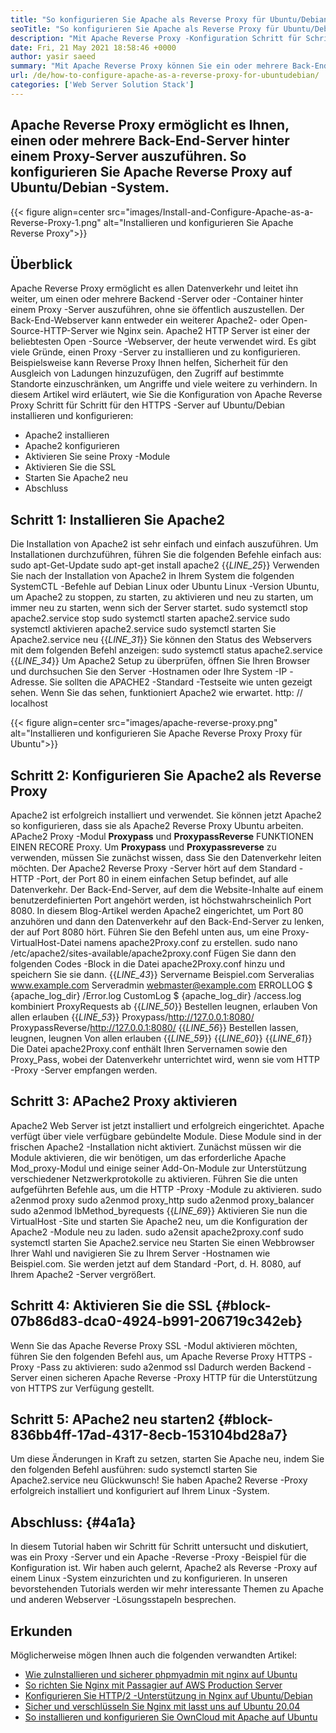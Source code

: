 ```yaml
---
title: "So konfigurieren Sie Apache als Reverse Proxy für Ubuntu/Debian" 
seoTitle: "So konfigurieren Sie Apache als Reverse Proxy für Ubuntu/Debian" 
description: "Mit Apache Reverse Proxy -Konfiguration Schritt für Schritt können Sie ein oder mehrere Back -End -Server hinter einem Proxy -Server mit mod_proxy unter Ubuntu/Debian Linux ausführen." 
date: Fri, 21 May 2021 18:58:46 +0000
author: yasir saeed
summary: "Mit Apache Reverse Proxy können Sie ein oder mehrere Back-End-Server hinter einem Proxy-Server ausführen. So konfigurieren Sie Apache Reverse Proxy auf Ubuntu/Debian -System." 
url: /de/how-to-configure-apache-as-a-reverse-proxy-for-ubuntudebian/
categories: ['Web Server Solution Stack']
---
```


## Apache Reverse Proxy ermöglicht es Ihnen, einen oder mehrere Back-End-Server hinter einem Proxy-Server auszuführen. So konfigurieren Sie Apache Reverse Proxy auf Ubuntu/Debian -System.

{{< figure align=center src="images/Install-and-Configure-Apache-as-a-Reverse-Proxy-1.png" alt="Installieren und konfigurieren Sie Apache Reverse Proxy">}}


##  **Überblick**  
Apache Reverse Proxy ermöglicht es allen Datenverkehr und leitet ihn weiter, um einen oder mehrere Backend -Server oder -Container hinter einem Proxy -Server auszuführen, ohne sie öffentlich auszustellen. Der Back-End-Webserver kann entweder ein weiterer Apache2- oder Open-Source-HTTP-Server wie Nginx sein. Apache2 HTTP Server ist einer der beliebtesten Open -Source -Webserver, der heute verwendet wird.
Es gibt viele Gründe, einen Proxy -Server zu installieren und zu konfigurieren. Beispielsweise kann Reverse Proxy Ihnen helfen, Sicherheit für den Ausgleich von Ladungen hinzuzufügen, den Zugriff auf bestimmte Standorte einzuschränken, um Angriffe und viele weitere zu verhindern. In diesem Artikel wird erläutert, wie Sie die Konfiguration von Apache Reverse Proxy Schritt für Schritt für den HTTPS -Server auf Ubuntu/Debian installieren und konfigurieren:
  * Apache2 installieren
  * Apache2 konfigurieren
  * Aktivieren Sie seine Proxy -Module
  * Aktivieren Sie die SSL
  * Starten Sie Apache2 neu
  * Abschluss

## Schritt 1: Installieren Sie Apache2
Die Installation von Apache2 ist sehr einfach und einfach auszuführen. Um Installationen durchzuführen, führen Sie die folgenden Befehle einfach aus:
sudo apt-Get-Update
sudo apt-get install apache2
{{_LINE_25_}}
Verwenden Sie nach der Installation von Apache2 in Ihrem System die folgenden SystemCTL -Befehle auf Debian Linux oder Ubuntu Linux -Version Ubuntu, um Apache2 zu stoppen, zu starten, zu aktivieren und neu zu starten, um immer neu zu starten, wenn sich der Server startet.
sudo systemctl stop apache2.service stop
sudo systemctl starten apache2.service
sudo systemctl aktivieren apache2.service
sudo systemctl starten Sie Apache2.service neu
{{_LINE_31_}}
Sie können den Status des Webservers mit dem folgenden Befehl anzeigen:
sudo systemctl status apache2.service
{{_LINE_34_}}
Um Apache2 Setup zu überprüfen, öffnen Sie Ihren Browser und durchsuchen Sie den Server -Hostnamen oder Ihre System -IP -Adresse. Sie sollten die APACHE2 -Standard -Testseite wie unten gezeigt sehen. Wenn Sie das sehen, funktioniert Apache2 wie erwartet. http: // localhost

{{< figure align=center src="images/apache-reverse-proxy.png" alt="Installieren und konfigurieren Sie Apache Reverse Proxy Proxy für Ubuntu">}}


## Schritt 2: Konfigurieren Sie Apache2 als Reverse Proxy
Apache2 ist erfolgreich installiert und verwendet. Sie können jetzt Apache2 so konfigurieren, dass sie als Apache2 Reverse Proxy Ubuntu arbeiten. APache2 Proxy -Modul  **Proxypass** und  **ProxypassReverse**  FUNKTIONEN EINEN RECORE Proxy. Um  **Proxypass**  und **Proxypassreverse**  zu verwenden, müssen Sie zunächst wissen, dass Sie den Datenverkehr leiten möchten.
Der Apache2 Reverse Proxy -Server hört auf dem Standard -HTTP -Port, der Port 80 in einem einfachen Setup befindet, auf alle Datenverkehr. Der Back-End-Server, auf dem die Website-Inhalte auf einem benutzerdefinierten Port angehört werden, ist höchstwahrscheinlich Port 8080.
In diesem Blog-Artikel werden Apache2 eingerichtet, um Port 80 anzuhören und dann den Datenverkehr auf den Back-End-Server zu lenken, der auf Port 8080 hört. Führen Sie den Befehl unten aus, um eine Proxy-VirtualHost-Datei namens apache2Proxy.conf zu erstellen.
sudo nano /etc/apache2/sites-available/apache2proxy.conf
Fügen Sie dann den folgenden Codes -Block in die Datei apache2Proxy.conf hinzu und speichern Sie sie dann.
{{_LINE_43_}}
        Servername Beispiel.com
        Serveralias www.example.com
        Serveradmin webmaster@example.com
        ERROLLOG $ {apache_log_dir} /Error.log
        CustomLog $ {apache_log_dir} /access.log kombiniert
        ProxyRequests ab
{{_LINE_50_}}
          Bestellen leugnen, erlauben
          Von allen erlauben
{{_LINE_53_}}
        Proxypass/http://127.0.0.1:8080/
        ProxypassReverse/http://127.0.0.1:8080/
{{_LINE_56_}}
          Bestellen lassen, leugnen, leugnen
          Von allen erlauben
{{_LINE_59_}}
{{_LINE_60_}}
{{_LINE_61_}}
Die Datei apache2Proxy.conf enthält Ihren Servernamen sowie den Proxy_Pass, wobei der Datenverkehr unterrichtet wird, wenn sie vom HTTP -Proxy -Server empfangen werden.

## Schritt 3: APache2 Proxy aktivieren
Apache2 Web Server ist jetzt installiert und erfolgreich eingerichtet. Apache verfügt über viele verfügbare gebündelte Module. Diese Module sind in der frischen Apache2 -Installation nicht aktiviert. Zunächst müssen wir die Module aktivieren, die wir benötigen, um das erforderliche Apache Mod_proxy-Modul und einige seiner Add-On-Module zur Unterstützung verschiedener Netzwerkprotokolle zu aktivieren. Führen Sie die unten aufgeführten Befehle aus, um die HTTP -Proxy -Module zu aktivieren.
sudo a2enmod proxy
sudo a2enmod proxy_http
sudo a2enmod proxy_balancer
sudo a2enmod lbMethod_byrequests
{{_LINE_69_}}
Aktivieren Sie nun die VirtualHost -Site und starten Sie Apache2 neu, um die Konfiguration der Apache2 -Module neu zu laden.
sudo a2ensit apache2proxy.conf
sudo systemctl starten Sie Apache2.service neu
Starten Sie einen Webbrowser Ihrer Wahl und navigieren Sie zu Ihrem Server -Hostnamen wie Beispiel.com. Sie werden jetzt auf dem Standard -Port, d. H. 8080, auf Ihrem Apache2 -Server vergrößert.

## Schritt 4: Aktivieren Sie die SSL {#block-07b86d83-dca0-4924-b991-206719c342eb}

Wenn Sie das Apache Reverse Proxy SSL -Modul aktivieren möchten, führen Sie den folgenden Befehl aus, um Apache Reverse Proxy HTTPS -Proxy -Pass zu aktivieren:
sudo a2enmod ssl
Dadurch werden Backend -Server einen sicheren Apache Reverse -Proxy HTTP für die Unterstützung von HTTPS zur Verfügung gestellt.

## Schritt 5: APache2 neu starten2 {#block-836bb4ff-17ad-4317-8ecb-153104bd28a7}

Um diese Änderungen in Kraft zu setzen, starten Sie Apache neu, indem Sie den folgenden Befehl ausführen:
sudo systemctl starten Sie Apache2.service neu
Glückwunsch! Sie haben Apache2 Reverse -Proxy erfolgreich installiert und konfiguriert auf Ihrem Linux -System.

##  **Abschluss:**   {#4a1a}

In diesem Tutorial haben wir Schritt für Schritt untersucht und diskutiert, was ein Proxy -Server und ein Apache -Reverse -Proxy -Beispiel für die Konfiguration ist. Wir haben auch gelernt, Apache2 als Reverse -Proxy auf einem Linux -System einzurichten und zu konfigurieren. In unseren bevorstehenden Tutorials werden wir mehr interessante Themen zu Apache und anderen Webserver -Lösungsstapeln besprechen.

## Erkunden
Möglicherweise mögen Ihnen auch die folgenden verwandten Artikel:
  * [Wie zu][1][Installieren und sicherer phpmyadmin mit nginx auf Ubuntu][2]
  * [So richten Sie Nginx mit Passagier auf AWS Production Server][3]
  * [Konfigurieren Sie HTTP/2 -Unterstützung in Nginx auf Ubuntu/Debian][4]
  * [Sicher und verschlüsseln Sie Nginx mit lasst uns auf Ubuntu 20.04][5]
  * [So installieren und konfigurieren Sie OwnCloud mit Apache auf Ubuntu][6]



 [1]: https://blog.containerize.com/web-server-solution-stack/de/how-to-configure-apache-as-a-reverse-proxy-for-ubuntudebian/
 [2]: https://blog.containerize.com/web-server-solution-stack/how-to-install-and-secure-phpmyadmin-with-nginx-on-ubuntu/
 [3]: https://blog.containerize.com/web-server-solution-stack/how-to-setup-nginx-with-passenger-on-aws-production-server/
 [4]: https://blog.containerize.com/web-server-solution-stack/how-to-configure-http2-support-in-nginx-on-ubuntudebian/
 [5]: https://blog.containerize.com/web-server-solution-stack/how-to-secure-nginx-with-letsencrypt-on-ubuntu-20-04/
 [6]: https://blog.containerize.com/backup-and-sync-software/how-to-install-and-configure-owncloud-with-apache-on-ubuntu/

